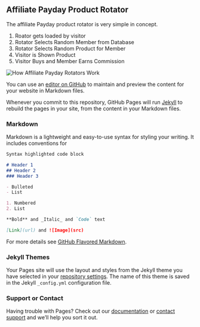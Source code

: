 ## Affiliate Payday Product Rotator

The affiliate Payday product rotator is very simple in concept.

1. Roator gets loaded by visitor
2. Rotator Selects Random Member from Database
3. Rotator Selects Random Product for Member
4. Visitor is Shown Product
5. Visitor Buys and Member Earns Commission

![How Affiliate Payday Rotators Work](https://scontent-den4-1.xx.fbcdn.net/v/t1.0-9/87033797_105452724386385_4136299358565957632_o.png?_nc_cat=105&_nc_sid=a61e81&_nc_ohc=l95lll_PdiAAX_eS3ie&_nc_ht=scontent-den4-1.xx&oh=35ac9a6bc8d9359d62a22634446bc442&oe=5EFD5A39)

You can use an [editor on GitHub](https://github.com/affiliatepayday/affiliatepayday.github.io/edit/master/index.md) to maintain and preview the content for your website in Markdown files.

Whenever you commit to this repository, GitHub Pages will run [Jekyll](https://jekyllrb.com/) to rebuild the pages in your site, from the content in your Markdown files.

### Markdown

Markdown is a lightweight and easy-to-use syntax for styling your writing. It includes conventions for

```markdown
Syntax highlighted code block

# Header 1
## Header 2
### Header 3

- Bulleted
- List

1. Numbered
2. List

**Bold** and _Italic_ and `Code` text

[Link](url) and ![Image](src)
```

For more details see [GitHub Flavored Markdown](https://guides.github.com/features/mastering-markdown/).

### Jekyll Themes

Your Pages site will use the layout and styles from the Jekyll theme you have selected in your [repository settings](https://github.com/affiliatepayday/affiliatepayday.github.io/settings). The name of this theme is saved in the Jekyll `_config.yml` configuration file.

### Support or Contact

Having trouble with Pages? Check out our [documentation](https://help.github.com/categories/github-pages-basics/) or [contact support](https://github.com/contact) and we’ll help you sort it out.
